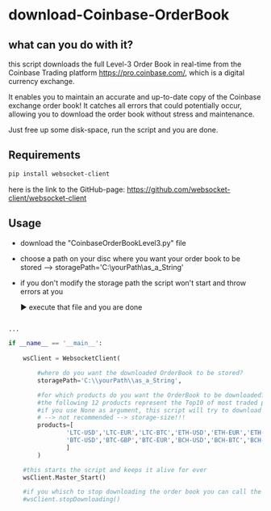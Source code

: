 # download-Coinbase-OrderBook

## what can you do with it?
this script downloads the full Level-3 Order Book in real-time from the Coinbase Trading platform https://pro.coinbase.com/, which is a digital currency exchange.

It enables you to maintain an accurate and up-to-date copy of the Coinbase exchange order book! It catches all errors that could potentially occur, allowing you to download the order book without stress and maintenance.

Just free up some disk-space, run the script and you are done.


## Requirements
```bash
pip install websocket-client
```
here is the link to the GitHub-page: https://github.com/websocket-client/websocket-client

## Usage
- download the "CoinbaseOrderBookLevel3.py" file
- choose a path on your disc where you want your order book to be stored
	--> storagePath='C:\\yourPath\\as_a_String'
- if you don't modify the storage path the script won't start and throw errors at you

  ▶ execute that file and you are done

```python

...

if __name__ == '__main__':
    
	wsClient = WebsocketClient(

		#where do you want the downloaded OrderBook to be stored?
		storagePath='C:\\yourPath\\as_a_String',

		#for which products do you want the OrderBook to be downloaded?
		#the following 12 products represent the Top10 of most traded products on Coinbase
		#if you use None as argument, this script will try to download all products available
		# --> not recommended --> storage-size!!!
		products=[
				'LTC-USD','LTC-EUR','LTC-BTC','ETH-USD','ETH-EUR','ETH-BTC',
				'BTC-USD','BTC-GBP','BTC-EUR','BCH-USD','BCH-BTC','BCH-EUR'
				]
		)

	#this starts the script and keeps it alive for ever
	wsClient.Master_Start()

	#if you whisch to stop downloading the order book you can call the stopDownloading() method
	#wsClient.stopDownloading()
```
